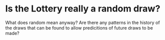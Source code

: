# Is the Lottery really a random draw?
What does random mean anyway?
Are there any patterns in the history of the draws that can be found to allow predicitions of future draws to be made?
